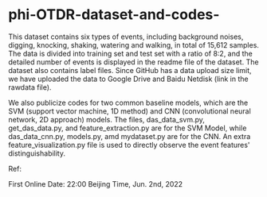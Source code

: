 # phi-OTDR-dataset-and-codes-

This dataset contains six types of events, including background noises, digging, knocking, shaking, watering and walking, in total of 15,612 samples. The data is divided into training set and test set with a ratio of 8:2, and the detailed number of events is displayed in the readme file of the dataset. The dataset also contains label files. Since GitHub has a data upload size limit, we have uploaded the data to Google Drive and Baidu Netdisk (link in the rawdata file). 

We also publicize codes for two common baseline models, which are the SVM (support vector machine, 1D method) and CNN (convolutional neural network,  2D approach) models. The files, das_data_svm.py, get_das_data.py, and feature_extraction.py are for the SVM Model, while das_data_cnn.py, models.py, amd mydataset.py are for the CNN.
An extra feature_visualization.py file is used to directly observe the event features' distinguishability.

Ref:

First Online Date: 22:00 Beijing Time, Jun. 2nd, 2022
